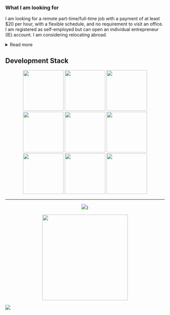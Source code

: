 ### What I am looking for

I am looking for a remote part-time/full-time job with a payment of at least $20 per hour, with a flexible schedule, and no requirement to visit an office. I am registered as self-employed but can open an individual entrepreneur (IE) account. I am considering relocating abroad.

<details>
<summary>Read more</summary>

### About me

- No bad habits, criminal records, or debts
- Personal website: [s3rgeym.pw](https://s3rgeym.pw)

I have over 15 years of experience in commercial web development. I was introduced to computers at the age of 5, starting with my father's old ZX Spectrum. I began web development at 17, creating a website in HTML. Over the years, I transitioned to PHP and other languages. I worked freelance, taking orders for developing online stores and portals. Later, I moved to St. Petersburg, worked in an office, but eventually returned to remote work.

### Programming Skills and Experience

**Primary Programming Languages:**
- **Python:** Using since 2009, main language since 2017. Experience with FastAPI, Aiohttp, Sanic, Django (DRF), Flask, SQLAlchemy.
- **JavaScript:** Started with jQuery in 2009. Proficient with Vue.js, familiar with Node.js.
- **PHP:** Developed from 2009 to 2017, now handle simple tasks.
- **Golang:** Writing simple services and console utilities for the past 5 years.
- **C++:** Knowledge at the syntax level, wrote simple programs using Qt.
- **Bash and PowerShell:** Know basic commands, can write complex scripts.

**Frontend and Backend Development:**
- **Frontend:** HTML/CSS, asynchronous code in JavaScript, Vue.js.
- **Backend:** Python (FastAPI, Aiohttp, Flask, SQLAlchemy).

**Databases:**
- **PostgreSQL:** Setup and administration, can write SQL without using ORM.
- **Other databases:** MySQL/MariaDB, SQL Server, MongoDB, Redis, RabbitMQ.

**Infrastructure and Automation:**
- **Docker:** Write Dockerfiles, use Docker Compose.
- **CI/CD:** Experience with GitLab CI/CD, GitHub Actions.
- **Server technologies:** Proficient in Linux, setting up Nginx, Apache, etc.

**Security and Testing:**
- **Pentesting:** Automated vulnerability detection, writing exploits.
- **Testing:** Use pytest and unittest.

**Other Skills:**
- **Parsing and automation:** Website parsing, browser automation.
- **Integrations and standards:** OAuth, Rest API, JSON API, JSON-RPC, GraphQL.
- **Microservices:** Implemented microservice architecture.
- **Utility development:** Write console utilities for Linux in Python and Go.

### Personal Qualities and Principles

- Non-confrontational, easily get along with colleagues and clients.
- Led a development team of 5 people.
- Can assemble a team for a project.
- Continuously learn new technologies.
- Experience working in offices and startups.
- Worked with Agile methodologies.
- Document my work.
- Can read documentation in English, but my spoken English is not very good.

### Where I do not want to work

Positions I am not interested in:
- Yandex, VK, banks, government companies, or foreign companies that introduced or support sanctions against ordinary Russians.
- Development of new projects on Django or Angular.
- Do not like Java-style code and "reinventing the wheel" frameworks.

### What I do not like

- Multi-stage interviews — maximum 2-3 stages.
- Test assignments — evaluate my GitHub code.
- Interviews without a technical specialist.

### Summary

I value effective time use and a professional approach to work. I am interested in positions related to web development and innovative projects where I can apply my knowledge and skills, without unnecessary bureaucracy and recruitment stages.

</details>

## Development Stack

<div align="center">
<img src="https://cdn.iconscout.com/icon/free/png-128/python-2-226051.png" height="128">
<img src="https://cdn.iconscout.com/icon/free/png-128/javascript-2752148-2284965.png" height="128">
<img src="https://cdn.iconscout.com/icon/free/png-128/vuejs-3-1175070.png" height="128">
<img src="https://cdn.iconscout.com/icon/free/png-128/node-js-3-1174937.png" height="128">
<img src="https://cdn.iconscout.com/icon/free/png-128/linux-3521549-2944967.png" height="128">
<img src="https://cdn.iconscout.com/icon/free/png-128/docker-3628734-3029959.png" height="128">
<img src="https://cdn.iconscout.com/icon/free/png-128/nginx-4-1174926.png" height="128">
<img src="https://cdn.iconscout.com/icon/free/png-128/postgresql-11-1175122.png" height="128">
<img src="https://cdn.iconscout.com/icon/free/png-128/redis-3-1175053.png" height="128">

---

![](https://github-readme-stats.vercel.app/api?username=s3rgeym&show_icons=true&theme=dark))

<img src="https://pngimg.com/uploads/carpet/carpet_PNG44.png" height="270">
</div>

![](https://hit.yhype.me/github/profile?user_id=12753171)
